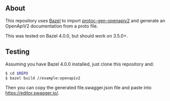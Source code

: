 ## About

This repository uses [Bazel](https://bazel.build/) to import
[protoc-gen-openapiv2](https://github.com/grpc-ecosystem/grpc-gateway) and generate
an OpenApiV2 documentation from a proto file.

This was tested on Bazel 4.0.0, but should work on 3.5.0+.

## Testing

Assuming you have Bazel 4.0.0 installed, just clone this repository and:
```bash
$ cd $REPO
$ bazel build //example:openapiv2
```

Then you can copy the generated file.swagger.json file and paste into https://editor.swagger.io/.